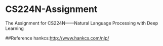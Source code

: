 # CS224N-Assignment
The Assignment for CS224N——Natural Language Processing with Deep Learning

##Reference
hankcs:http://www.hankcs.com/nlp/